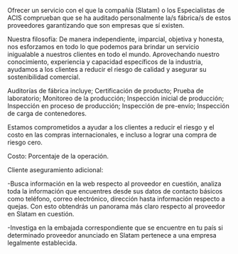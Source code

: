 Ofrecer un servicio con el que la compañía (Slatam) o los Especialistas de ACIS comprueban que se ha auditado personalmente la/s fábrica/s de estos proveedores garantizando que son empresas que sí existen.

Nuestra filosofía: De manera independiente, imparcial, objetiva y honesta, nos esforzamos en todo lo que podemos para brindar un servicio inigualable a nuestros clientes en todo el mundo. Aprovechando nuestro conocimiento, experiencia y capacidad específicos de la industria, ayudamos a los clientes a reducir el riesgo de calidad y asegurar su sostenibilidad comercial.

Auditorías de fábrica incluye; Certificación de producto; Prueba de laboratorio; Monitoreo de la producción; Inspección inicial de producción; Inspección en proceso de producción; Inspección de pre-envío; Inspección de carga de contenedores.

Estamos comprometidos a ayudar a los clientes a reducir el riesgo y el costo en las compras internacionales, e incluso a lograr una compra de riesgo cero.

Costo: Porcentaje de la operación.

Cliente aseguramiento adicional:

-Busca información en la web respecto al proveedor en cuestión, analiza toda la información que encuentres desde sus datos de contacto básicos como teléfono, correo electrónico, dirección hasta información respecto a quejas. Con esto obtendrás un panorama más claro respecto al proveedor en Slatam en cuestión.

-Investiga en la embajada correspondiente que se encuentre en tu país si determinado proveedor anunciado en Slatam pertenece a una empresa legalmente establecida.
